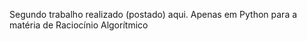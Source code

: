 Segundo trabalho realizado (postado) aqui. Apenas em Python para a matéria de Raciocínio Algorítmico
